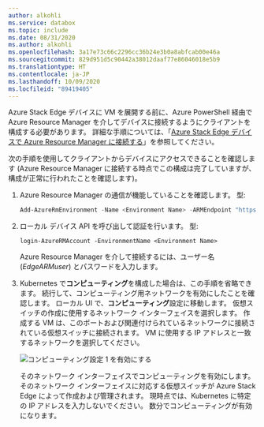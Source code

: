 ```yaml
---
author: alkohli
ms.service: databox
ms.topic: include
ms.date: 08/31/2020
ms.author: alkohli
ms.openlocfilehash: 3a17e73c66c2296cc36b24e3b0a8abfcab00e46a
ms.sourcegitcommit: 829d951d5c90442a38012daaf77e86046018e5b9
ms.translationtype: HT
ms.contentlocale: ja-JP
ms.lasthandoff: 10/09/2020
ms.locfileid: "89419405"
---
```

Azure Stack Edge デバイスに VM を展開する前に、Azure PowerShell 経由で Azure Resource Manager を介してデバイスに接続するようにクライアントを構成する必要があります。 詳細な手順については、「[Azure Stack Edge デバイスで Azure Resource Manager に接続する](../articles/databox-online/azure-stack-edge-j-series-connect-resource-manager.md)」を参照してください。


次の手順を使用してクライアントからデバイスにアクセスできることを確認します (Azure Resource Manager に接続する時点でこの構成は完了していますが、構成が正常に行われたことを確認します)。 

1. Azure Resource Manager の通信が機能していることを確認します。 型:     

    ```powershell
    Add-AzureRmEnvironment -Name <Environment Name> -ARMEndpoint "https://management.<appliance name>.<DNSDomain>"
    ```

1. ローカル デバイス API を呼び出して認証を行います。 型: 

    `login-AzureRMAccount -EnvironmentName <Environment Name>`

    Azure Resource Manager を介して接続するには、ユーザー名 (*EdgeARMuser*) とパスワードを入力します。

1. Kubernetes で**コンピューティング**を構成した場合は、この手順を省略できます。 続行して、コンピューティング用ネットワークを有効にしたことを確認します。 ローカル UI で、**コンピューティング**設定に移動します。 仮想スイッチの作成に使用するネットワーク インターフェイスを選択します。 作成する VM は、このポートおよび関連付けられているネットワークに接続されている仮想スイッチに接続されます。 VM に使用する IP アドレスと一致するネットワークを選択してください。  

    ![コンピューティング設定 1 を有効にする](../articles/databox-online/media/azure-stack-edge-gpu-deploy-virtual-machine-templates/enable-compute-setting.png)

    そのネットワーク インターフェイスでコンピューティングを有効にします。 そのネットワーク インターフェイスに対応する仮想スイッチが Azure Stack Edge によって作成および管理されます。 現時点では、Kubernetes に特定の IP アドレスを入力しないでください。 数分でコンピューティングが有効になります。

    <!--If you decide to use another network interface for compute, make sure that you:
    
    - Delete all the VMs that you have deployed using Azure Resource Manager.
    
    - Delete all virtual network interfaces and the virtual network associated with this network interface. 
    
    - You can now enable another network interface for compute.-->

<!--1. You may also need to configure TLS 1.2 on your client machine if running older versions of AzCopy.--> 

